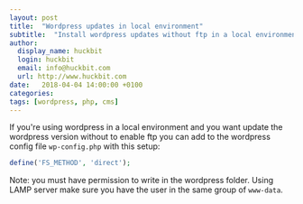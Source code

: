 ```yaml
---
layout: post
title:  "Wordpress updates in local environment"
subtitle:  "Install wordpress updates without ftp in a local environment"
author:
  display_name: huckbit
  login: huckbit
  email: info@huckbit.com
  url: http://www.huckbit.com
date:   2018-04-04 14:00:00 +0100
categories:
tags: [wordpress, php, cms]
---
```

If you're using wordpress in a local environment and you want update the wordpress version without to enable ftp you can add to the wordpress config file `wp-config.php` with this setup:

```php
define('FS_METHOD', 'direct');
```

Note: you must have permission to write in the wordpress folder. Using LAMP server make sure you have the user in the same group of `www-data`.